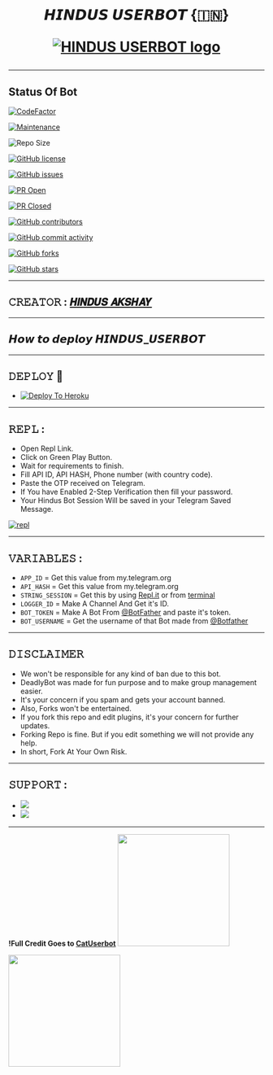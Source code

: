 <h1 align="center">
<b> 𝙃𝙄𝙉𝘿𝙐𝙎 𝙐𝙎𝙀𝙍𝘽𝙊𝙏 {🇮🇳}</b>

[![HINDUS USERBOT logo](https://telegra.ph/file/4c4079343a5a75aca0aae.jpg)](https://dashboard.heroku.com/new?button-url=https%3A%2F%2Fgithub.com%2FHINDUS-AKSHAY%2FHINDUS_USERBOT%2Ftree%2Fbugs&template=https%3A%2F%2Fgithub.com%2FHINDUS-AKSHAY%2FHINDUS_USERBOT)

-----

## Status Of Bot 

<p align="left"><a 
[![Hits](https://hits.seeyoufarm.com/api/count/incr/badge.svg?url=https%3A%2F%2Fgithub.com%2FHINDUS-AKSHAY%2FHINDUS_USERBOT&count_bg=%2379C83D&title_bg=%23555555&icon=&icon_color=%23E7E7E7&title=hits&edge_flat=false)](https://github.com/HINDUS-AKSHAY/HINDUS_USERBOT)

[![CodeFactor](https://www.codefactor.io/repository/github/HINDUS-AKSHAY/HINDUS_USERBOT/badge?&style=flat-square)](https://www.codefactor.io/repository/github/HINDUS-AKSHAY/HINDUS_USERBOT)

[![Maintenance](https://img.shields.io/badge/Maintained%3F-yes-green?&style=flat-square)](https://GitHub.com/HINDUS-AKSHAY/HINDUS_USERBOT/graphs/commit-activity)
 
![Repo Size](https://img.shields.io/github/repo-size/HINDUS-AKSHAY/HINDUS_USERBOT?&style=flat-square&logo=github)

[![GitHub license](https://img.shields.io/github/license/HINDUS-AKSHAY/HINDUS_USERBOT?&style=flat-square&logo=github)](https://github.com/HINDUS-AKSHAY/HINDUS_USERBOT/blob/master/LICENSE)

[![GitHub issues](https://img.shields.io/github/issues/HINDUS-AKSHAY/HINDUS_USERBOT?&style=flat-square&logo=github)](https://github.com/HINDUS-AKSHAY/HINDUS_USERBOT/issues)

[![PR Open](https://img.shields.io/github/issues-pr/HINDUS-AKSHAY/HINDUS_USERBOT?&style=flat-square&logo=github)](https://github.com/HINDUS-AKSHAY/HINDUS_USERBOT/pulls)

[![PR Closed](https://img.shields.io/github/issues-pr-closed/HINDUS-AKSHAY/HINDUS_USERBOT?&style=flat-square&logo=github)](https://github.com/HINDUS-AKSHAY/HINDUS_USERBOT/pulls?q=is:closed)

[![GitHub contributors](https://img.shields.io/github/contributors/HINDUS-AKSHAY/HINDUS_USERBOT?&style=flat-square&logo=github)](https://GitHub.com/HINDUS-AKSHAY/HINDUS_USERBOT/graphs/contributors/)

[![GitHub commit activity](https://img.shields.io/github/commit-activity/m/HINDUS-AKSHAY/HINDUS_USERBOT?&style=flat-square&logo=github)](https://github.com/HINDUS-AKSHAY/HINDUS_USERBOT/graphs/commit-activity)

[![GitHub forks](https://img.shields.io/github/forks/HINDUS-AKSHAY/HINDUS_USERBOT?&style=flat-square&logo=github)](https://github.com/HINDUS-AKSHAY/HINDUS_USERBOT/fork)

[![GitHub stars](https://img.shields.io/github/stars/HINDUS-AKSHAY/HINDUS_USERBOT?&style=flat-square&logo=github)](https://github.com/HINDUS-AKSHAY/HINDUS_USERBOT/stargazers)

------

## 𝙲𝚁𝙴𝙰𝚃𝙾𝚁 : [𝙃𝙄𝙉𝘿𝙐𝙎 𝘼𝙆𝙎𝙃𝘼𝙔](https://t.me/HINDU_AKSHAY)


---------------


## 𝙃𝙤𝙬 𝙩𝙤 𝙙𝙚𝙥𝙡𝙤𝙮 𝙃𝙄𝙉𝘿𝙐𝙎_𝙐𝙎𝙀𝙍𝘽𝙊𝙏 
-------------------------------------------------

## 𝙳𝙴𝙿𝙻𝙾𝚈  🚀

- [![Deploy To Heroku](https://www.herokucdn.com/deploy/button.svg)](https://heroku.com/deploy?template=https://github.com/HINDUS-AKSHAY/HINDUS_USERBOT)

------------------------------------------------
  
## 𝚁𝙴𝙿𝙻 :

- Open Repl Link.
- Click on Green Play Button.
- Wait for requirements to finish.
- Fill API ID, API HASH, Phone number (with country code).
- Paste the OTP received on Telegram.
- If You have Enabled 2-Step Verification then fill your password.
- Your Hindus Bot Session Will be saved in your Telegram Saved Message.

[![repl](https://telegra.ph/file/04d4cbe689f236a66411f.jpg)](https://replit.com/@sameerpanthi/DEADLY-FIGHTERS-BOT#main.py)
    
-------------------------------------------------
## 𝚅𝙰𝚁𝙸𝙰𝙱𝙻𝙴𝚂 :

- `APP_ID`  =  Get this value from my.telegram.org
- `API_HASH`  =  Get this value from my.telegram.org
- `STRING_SESSION`  =  Get this by using [Repl.it](#Repl) or from [terminal](#Terminal)
- `LOGGER_ID`  =  Make A Channel And Get it's ID.
- `BOT_TOKEN`  =  Make A Bot From [@BotFather](https://t.me/botfather) and paste it's token.
- `BOT_USERNAME`  =  Get the username of that Bot made from [@Botfather](https://t.me/botfather)
------------
## 𝙳𝙸𝚂𝙲𝙻𝙰𝙸𝙼𝙴𝚁 


- We won't be responsible for any kind of ban due to this bot.
- DeadlyBot was made for fun purpose and to make group management easier.
- It's your concern if you spam and gets your account banned.
- Also, Forks won't be entertained.
- If you fork this repo and edit plugins, it's your concern for further updates.
- Forking Repo is fine. But if you edit something we will not provide any help.
- In short, Fork At Your Own Risk.
-------------------
## 𝚂𝚄𝙿𝙿𝙾𝚁𝚃 :

- <a href="https://t.me/HINDUS_USERBOT_SUPPORT"><img src="https://img.shields.io/badge/Join-SUPPORT%20GROUP-red.svg?logo=Telegram"></a>
- <a href="https://t.me/HINDUS_USERBOT"><img src="https://img.shields.io/badge/Join-SUPPORT%20CHANNEL-red.svg?logo=Telegram"></a>
---------------------

**!Full Credit Goes to [CatUserbot](https://github.com/sandy1709/catuserbot)**
   <a href="https://t.me/HINDUS_USERBOT"><img src="https://img.shields.io/badge/Channel%20Support%3F-yes-green?&style=flat-square?&logo=telegram" width=220px></a></p>
   <a href="https://t.me/HINDUS_USERBOT_SUPPORT"><img src="https://img.shields.io/badge/Group%20Support%3F-yes-green?&style=flat-square?&logo=telegram" width=220px></a></p>
